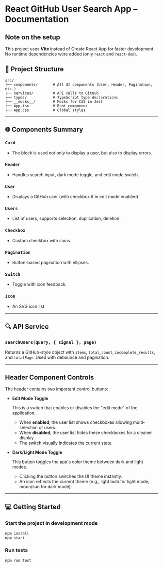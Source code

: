# React GitHub User Search App – Documentation

## Note on the setup

This project uses **Vite** instead of Create React App for faster development.  
No runtime dependencies were added (only `react` and `react-dom`).

## 📁 Project Structure

```
src/
├── components/       # All UI components (User, Header, Pagination, etc.)
├── services/         # API calls to GitHub
├── types/            # TypeScript type declarations
├── __mocks__/        # Mocks for CSS in Jest
├── App.tsx           # Root component
├── App.css           # Global styles

```

---

## 🌐 Components Summary

### `Card`

* The block is used not only to display a user, but also to display errors.

### `Header`

* Handles search input, dark mode toggle, and edit mode switch.

### `User`

* Displays a GitHub user (with checkbox if in edit mode enabled).

### `Users`

* List of users, supports selection, duplication, deletion.

### `Checkbox`

* Custom checkbox with icons.

### `Pagination`

* Button-based pagination with ellipses.

### `Switch`

* Toggle with icon feedback.

### `Icon`
* An SVG icon list

---

## 🔍 API Service

### `searchUsers(query, { signal }, page)`

Returns a GitHub-style object with `items`, `total_count`, `incomplete_results`, and `totalPage`.
Used with debounce and pagination.

---

## Header Component Controls

The header contains two important control buttons:

- **Edit Mode Toggle**

  This is a switch that enables or disables the "edit mode" of the application.

    - When **enabled**, the user list shows checkboxes allowing multi-selection of users.
    - When **disabled**, the user list hides these checkboxes for a cleaner display.
    - The switch visually indicates the current state.

- **Dark/Light Mode Toggle**

  This button toggles the app's color theme between dark and light modes.

    - Clicking the button switches the UI theme instantly.
    - An icon reflects the current theme (e.g., light bulb for light mode, moon/sun for dark mode).

---
## 💻 Getting Started

### Start the project in development mode

```bash
npm install
npm start
```

### Run tests

```bash
npm run test
```
